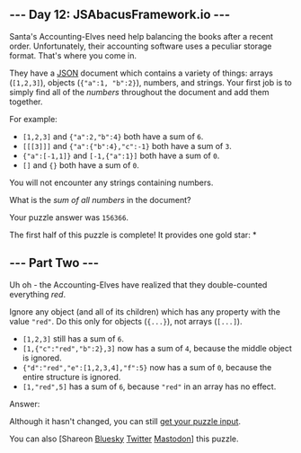 \--- Day 12: JSAbacusFramework.io ---
----------

Santa's Accounting-Elves need help balancing the books after a recent order. Unfortunately, their accounting software uses a peculiar storage format. That's where you come in.

They have a [JSON](http://json.org/) document which contains a variety of things: arrays (`[1,2,3]`), objects (`{"a":1, "b":2}`), numbers, and strings. Your first job is to simply find all of the *numbers* throughout the document and add them together.

For example:

* `[1,2,3]` and `{"a":2,"b":4}` both have a sum of `6`.
* `[[[3]]]` and `{"a":{"b":4},"c":-1}` both have a sum of `3`.
* `{"a":[-1,1]}` and `[-1,{"a":1}]` both have a sum of `0`.
* `[]` and `{}` both have a sum of `0`.

You will not encounter any strings containing numbers.

What is the *sum of all numbers* in the document?

Your puzzle answer was `156366`.

The first half of this puzzle is complete! It provides one gold star: \*

\--- Part Two ---
----------

Uh oh - the Accounting-Elves have realized that they double-counted everything *red*.

Ignore any object (and all of its children) which has any property with the value `"red"`. Do this only for objects (`{...}`), not arrays (`[...]`).

* `[1,2,3]` still has a sum of `6`.
* `[1,{"c":"red","b":2},3]` now has a sum of `4`, because the middle object is ignored.
* `{"d":"red","e":[1,2,3,4],"f":5}` now has a sum of `0`, because the entire structure is ignored.
* `[1,"red",5]` has a sum of `6`, because `"red"` in an array has no effect.

Answer:

Although it hasn't changed, you can still [get your puzzle input](12/input).

You can also [Shareon [Bluesky](https://bsky.app/intent/compose?text=I%27ve+completed+Part+One+of+%22JSAbacusFramework%2Eio%22+%2D+Day+12+%2D+Advent+of+Code+2015+%23AdventOfCode+https%3A%2F%2Fadventofcode%2Ecom%2F2015%2Fday%2F12) [Twitter](https://twitter.com/intent/tweet?text=I%27ve+completed+Part+One+of+%22JSAbacusFramework%2Eio%22+%2D+Day+12+%2D+Advent+of+Code+2015&url=https%3A%2F%2Fadventofcode%2Ecom%2F2015%2Fday%2F12&related=ericwastl&hashtags=AdventOfCode) [Mastodon](javascript:void(0);)] this puzzle.
